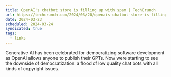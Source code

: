 ```yaml
---
title: OpenAI's chatbot store is filling up with spam | TechCrunch
url: https://techcrunch.com/2024/03/20/openais-chatbot-store-is-filling-up-with-spam/
date: 2024-03-23
scheduled: 2024-03-24
syndicated: true
tags:
  - links
---
```


Generative Al has been celebrated for democratizing software development as OpenAl allows anyone to publish their GPTs. Now were starting to see the downside of democratization: a flood of low quality chat bots with all kinds of copyright issues.
